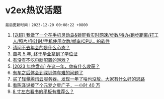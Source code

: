 # v2ex热议话题

`最后更新时间：2023-12-20 00:08:22 +0800`

1. [[送码] 我做了一个在手机灵动岛&锁屏看实时网速/步数/待办/跑步距离/打工人/照片/倒计时/手机使用次数/帧率/CPU... 的软件](https://www.v2ex.com/t/1001525)
1. [请问不去年会的是什么心态？](https://www.v2ex.com/t/1001562)
1. [自考 5 年, 终于毕业拿到了学位证](https://www.v2ex.com/t/1001627)
1. [有没有不吃电脑配置的游戏？](https://www.v2ex.com/t/1001528)
1. [[2023 年终盘点] 在这一年，你有什么收获？](https://www.v2ex.com/t/1001624)
1. [有车之后体会到深圳停车难的问题了](https://www.v2ex.com/t/1001576)
1. [买了轻量腾讯云服务器，发现一年了啥也没放，大家有什么好的思路](https://www.v2ex.com/t/1001579)
1. [看陈泽说接了个元梦之星广子，一小时 40 万](https://www.v2ex.com/t/1001549)
1. [8 寸左右看书的平板有推荐么？](https://www.v2ex.com/t/1001515)

